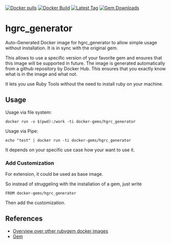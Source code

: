 [![Docker pulls](https://img.shields.io/docker/pulls/rubygem/hgrc_generator.svg)](https://hub.docker.com/r/rubygem/hgrc_generator/)
[![Docker Build](https://img.shields.io/docker/automated/rubygem/hgrc_generator.svg)](https://hub.docker.com/r/rubygem/hgrc_generator/)
[![Latest Tag](https://img.shields.io/github/tag/docker-rubygem/hgrc_generator.svg)](https://hub.docker.com/r/rubygem/hgrc_generator/)
[![Gem Downloads](https://img.shields.io/gem/dt/hgrc_generator.svg)](https://rubygems.org/gems/hgrc_generator/)
# hgrc_generator

Auto-Generated Docker image for hgrc_generator to allow simple usage without installation.
It is in sync with the original gem.

This allows to use a specific version of your favorite gem and ensures that this image will be supported in future.
The image is generated automatically from a github repository by Docker Hub.
This ensures that you exactly know what is in the image and what not.

It lets you use Ruby Tools without the need to install ruby on your machine.

## Usage

Usage via file system:

`docker run -v $(pwd):/work -ti docker-gems/hgrc_generator`

Usage via Pipe:

`echo "test" | docker run -ti docker-gems/hgrc_generator`

It depends on your specific use case how your want to use it.

### Add Customization

For extension, it could be used as base image.

So instead of struggeling with the installation of a gem, just write

`FROM docker-gems/hgrc_generator`

Then add the customization.

## References

 - [Overview over other rubygem docker images](https://github.com/thinkbot/docker-rubygem)
 - [Gem](https://rubygems.org/gems/hgrc_generator/)
